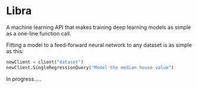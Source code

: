# Libra
A machine learning API that makes training deep learning models as simple as a one-line function call. 


Fitting a model to a feed-forward neural network to any dataset is as simple as this:

```python
newClient = client("dataset")
newClient.SingleRegressionQuery("Model the median house value")
```

In progress.....

